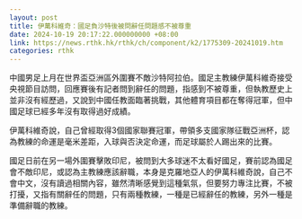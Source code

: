 ```yaml
---
layout: post
title: 伊萬科維奇：國足負沙特後被問辭任問題感不被尊重
date: 2024-10-19 20:17:22.000000000 +08:00
link: https://news.rthk.hk/rthk/ch/component/k2/1775309-20241019.htm
categories: rthk
---
```


中國男足上月在世界盃亞洲區外圍賽不敵沙特阿拉伯。國足主教練伊萬科維奇接受央視節目訪問，回應賽後有記者問到辭任的問題，指感到不被尊重，但執教歷史上並非沒有經歷過，又說到中國任教面臨著挑戰，其他體育項目都在奪得冠軍，但中國足球已經多年沒有取得過好成績。

伊萬科維奇說，自己曾經取得3個國家聯賽冠軍，帶領多支國家隊征戰亞洲杯，認為教練的命運是毫米差距，入球與否決定命運，而足球屬於人踢出來的比賽。

國足日前在另一場外圍賽擊敗印尼，被問到大多球迷不太看好國足，賽前認為國足會不敵印尼，或認為主教練應該辭職，本身是克羅地亞人的伊萬科維奇說，自己不會中文，沒有讀過相關內容，雖然清晰感覺到這種氣氛，但要努力專注比賽，不被打擾，又指有關辭任的問題，只有兩種教練，一種是已經辭任的教練，另外一種是準備辭職的教練。
